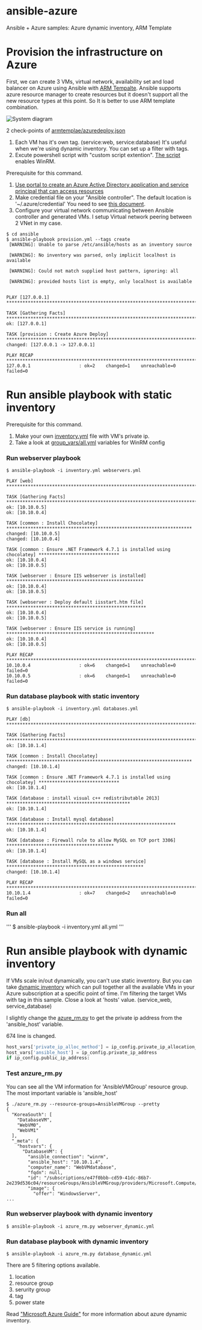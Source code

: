 # ansible-azure
Ansible + Azure samples: Azure dynamic inventory, ARM Template

# Provision the infrastructure on Azure

First, we can create 3 VMs, virtual network, availability set and load balancer on Azure using Ansible with [ARM Tempalte](https://docs.microsoft.com/en-us/azure/azure-resource-manager/resource-group-overview). Ansible supports azure resource manager to create resources but it doesn't support all the new resource types at this point. So It is better to use ARM template combination. 

![System diagram](/img/azure-provisoin.jpg)

2 check-points of [armtemplae/azuredeploy.json](/armtemplate/azuredeploy.json)
1. Each VM has it's own tag. (service:web, service:database) It's useful when we're using dynamic inventory. You can set up a filter with tags. 
1. Excute powershell script with "custom script extention". [The script](https://raw.githubusercontent.com/ansible/ansible/devel/examples/scripts/ConfigureRemotingForAnsible.ps1) enables  WinRM.

Prerequisite for this command. 
1. [Use portal to create an Azure Active Directory application and service principal that can access resources](https://docs.microsoft.com/en-us/azure/azure-resource-manager/resource-group-create-service-principal-portal)
1. Make credential file on your "Ansible controller". The default location is '~/.azure/credential' You need to see [this document](http://docs.ansible.com/ansible/devel/scenario_guides/guide_azure.html#storing-in-a-file). 
1. Configure your virtual network communicating between Ansible controller and generated VMs. I setup Virtual network peering between 2 VNet in my case. 

```
$ cd ansible
$ ansible-playbook provision.yml --tags create
 [WARNING]: Unable to parse /etc/ansible/hosts as an inventory source

 [WARNING]: No inventory was parsed, only implicit localhost is available

 [WARNING]: Could not match supplied host pattern, ignoring: all

 [WARNING]: provided hosts list is empty, only localhost is available


PLAY [127.0.0.1] ****************************************************************************************************

TASK [Gathering Facts] **********************************************************************************************
ok: [127.0.0.1]

TASK [provision : Create Azure Deploy] ******************************************************************************
changed: [127.0.0.1 -> 127.0.0.1]

PLAY RECAP **********************************************************************************************************
127.0.0.1                  : ok=2    changed=1    unreachable=0    failed=0
```

# Run ansible playbook with static inventory

Prerequisite for this command. 
1. Make your own [inventory.yml](/ansible/inventory.yml) file with VM's private ip.
1. Take a look at [group_vars/all.yml](/group_vars/all.yml) variables for WinRM config

### Run webserver playbook
```
$ ansible-playbook -i inventory.yml webservers.yml

PLAY [web] *********************************************************************************************

TASK [Gathering Facts] *********************************************************************************
ok: [10.10.0.5]
ok: [10.10.0.4]

TASK [common : Install Chocolatey] *********************************************************************
changed: [10.10.0.5]
changed: [10.10.0.4]

TASK [common : Ensure .NET Framework 4.7.1 is installed using chocolatey] ******************************
ok: [10.10.0.4]
ok: [10.10.0.5]

TASK [webserver : Ensure IIS webserver is installed] ***************************************************
ok: [10.10.0.4]
ok: [10.10.0.5]

TASK [webserver : Deploy default iisstart.htm file] ****************************************************
ok: [10.10.0.4]
ok: [10.10.0.5]

TASK [webserver : Ensure IIS service is running] *******************************************************
ok: [10.10.0.4]
ok: [10.10.0.5]

PLAY RECAP *********************************************************************************************
10.10.0.4                  : ok=6    changed=1    unreachable=0    failed=0
10.10.0.5                  : ok=6    changed=1    unreachable=0    failed=0

```

### Run database playbook with static inventory
```
$ ansible-playbook -i inventory.yml databases.yml

PLAY [db] **********************************************************************************************

TASK [Gathering Facts] *********************************************************************************
ok: [10.10.1.4]

TASK [common : Install Chocolatey] *********************************************************************
changed: [10.10.1.4]

TASK [common : Ensure .NET Framework 4.7.1 is installed using chocolatey] ******************************
ok: [10.10.1.4]

TASK [database : install visual c++ redistributable 2013] **********************************************
ok: [10.10.1.4]

TASK [database : Install mysql database] ***************************************************************
ok: [10.10.1.4]

TASK [database : Firewall rule to allow MySQL on TCP port 3306] ****************************************
ok: [10.10.1.4]

TASK [database : Install MySQL as a windows service] ***************************************************
changed: [10.10.1.4]

PLAY RECAP *********************************************************************************************
10.10.1.4                  : ok=7    changed=2    unreachable=0    failed=0

```

### Run all
'''
$ ansible-playbook -i inventory.yml all.yml
'''

# Run ansible playbook with dynamic inventory 

If VMs scale in/out dynamically, you can't use static inventory. But you can take [dynamic inventory](http://docs.ansible.com/ansible/latest/user_guide/intro_dynamic_inventory.html) which can pull together all the available VMs in your Azure subscription at a specific point of time. I'm filtering the target VMs with tag in this sample. Close a look at 'hosts' value. (service_web, service_database)

I slightly change the [azure_rm.py](https://github.com/ansible/ansible/blob/devel/contrib/inventory/azure_rm.py) to get the private ip address from the 'ansible_host' variable. 

674 line is changed.
```python
host_vars['private_ip_alloc_method'] = ip_config.private_ip_allocation_method
host_vars['ansible_host'] = ip_config.private_ip_address
if ip_config.public_ip_address:
```

### Test anzure_rm.py
You can see all the VM information for 'AnsibleVMGroup' resource group. The most important variable is 'ansible_host'
```
$ ./azure_rm.py --resource-groups=AnsibleVMGroup --pretty
{
  "KoreaSouth": [
    "DatabaseVM",
    "WebVM0",
    "WebVM1"
  ],
  "_meta": {
    "hostvars": {
      "DatabaseVM": {
        "ansible_connection": "winrm",
        "ansible_host": "10.10.1.4",
        "computer_name": "WebVMdatabase",
        "fqdn": null,
        "id": "/subscriptions/e47f0bbb-cd59-41dc-86b7-2e239d536c04/resourceGroups/AnsibleVMGroup/providers/Microsoft.Compute/virtualMachines/DatabaseVM",
        "image": {
          "offer": "WindowsServer",
...
```

### Run webserver playbook with dynamic inventory

```
$ ansible-playbook -i azure_rm.py webserver_dynamic.yml
```

### Run database playbook with dynamic inventory

```
$ ansible-playbook -i azure_rm.py database_dynamic.yml
```
There are 5 filtering options available.
1. location
1. resource group
1. serurity group
1. tag
1. power state

Read ["Microsoft Azure Guide"](http://docs.ansible.com/ansible/latest/scenario_guides/guide_azure.html) for more information about azure dynamic inventory. 
